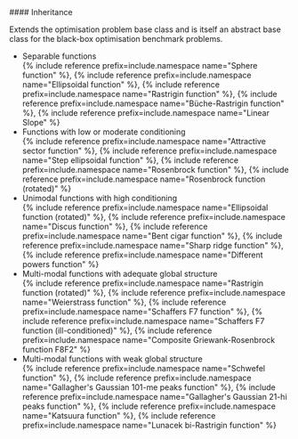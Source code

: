 <div class="custom-callout custom-callout-info">
#### Inheritance

Extends the optimisation problem base class and is itself an abstract base class for the black-box optimisation benchmark problems.
</div>

- Separable functions<br>
  {% include reference prefix=include.namespace name="Sphere function" %}, {% include reference prefix=include.namespace name="Ellipsoidal function" %}, {% include reference prefix=include.namespace name="Rastrigin function" %}, {% include reference prefix=include.namespace name="Büche-Rastrigin function" %}, {% include reference prefix=include.namespace name="Linear Slope" %}
- Functions with low or moderate conditioning<br>
  {% include reference prefix=include.namespace name="Attractive sector function" %}, {% include reference prefix=include.namespace name="Step ellipsoidal function" %}, {% include reference prefix=include.namespace name="Rosenbrock function" %}, {% include reference prefix=include.namespace name="Rosenbrock function (rotated)" %}
- Unimodal functions with high conditioning<br>
  {% include reference prefix=include.namespace name="Ellipsoidal function (rotated)" %}, {% include reference prefix=include.namespace name="Discus function" %}, {% include reference prefix=include.namespace name="Bent cigar function" %}, {% include reference prefix=include.namespace name="Sharp ridge function" %}, {% include reference prefix=include.namespace name="Different powers function" %}
- Multi-modal functions with adequate global structure<br>
  {% include reference prefix=include.namespace name="Rastrigin function (rotated)" %}, {% include reference prefix=include.namespace name="Weierstrass function" %}, {% include reference prefix=include.namespace name="Schaffers F7 function" %}, {% include reference prefix=include.namespace name="Schaffers F7 function (ill-conditioned)" %}, {% include reference prefix=include.namespace name="Composite Griewank-Rosenbrock function F8F2" %}
- Multi-modal functions with weak global structure<br>
  {% include reference prefix=include.namespace name="Schwefel function" %}, {% include reference prefix=include.namespace name="Gallagher's Gaussian 101-me peaks function" %}, {% include reference prefix=include.namespace name="Gallagher's Gaussian 21-hi peaks function" %}, {% include reference prefix=include.namespace name="Katsuura function" %}, {% include reference prefix=include.namespace name="Lunacek bi-Rastrigin function" %}